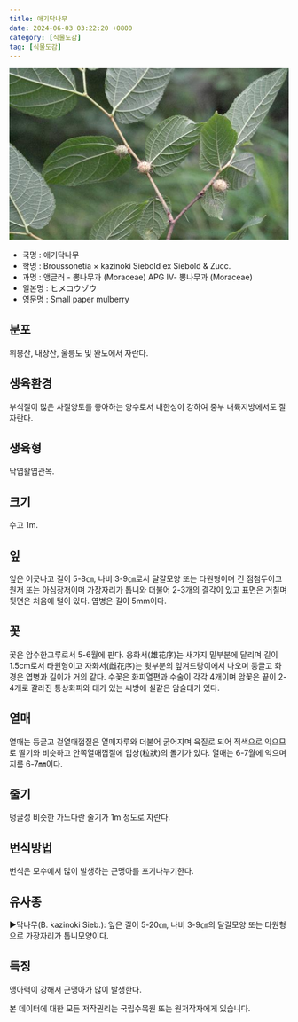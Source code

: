 ```yaml
---
title: 애기닥나무
date: 2024-06-03 03:22:20 +0800
category: [식물도감]
tag: [식물도감]
---
```




![애기닥나무](/assets/img/fileUpload/plants/basic/Moraceae/Broussonetia/11732/11732_20160802134909651files_th2.jpg)
- 국명 : 애기닥나무
- 학명 : Broussonetia × kazinoki Siebold ex Siebold & Zucc.
- 과명 : 앵글러 - 뽕나무과 (Moraceae) APG Ⅳ- 뽕나무과 (Moraceae)
- 일본명 : ヒメコウゾウ
- 영문명 : Small paper mulberry


## 분포
위봉산, 내장산, 울릉도 및 완도에서 자란다.
## 생육환경
부식질이 많은 사질양토를 좋아하는 양수로서 내한성이 강하여 중부 내륙지방에서도 잘 자란다.
## 생육형
낙엽활엽관목.
## 크기
수고 1m.
## 잎
잎은 어긋나고 길이 5-8㎝, 나비 3-9㎝로서 달걀모양 또는 타원형이며 긴 점첨두이고 원저 또는 아심장저이며 가장자리가 톱니와 더불어 2-3개의 결각이 있고 표면은 거칠며 뒷면은 처음에 털이 있다. 엽병은 길이 5mm이다.
## 꽃
꽃은 암수한그루로서 5-6월에 핀다. 웅화서(雄花序)는 새가지 밑부분에 달리며 길이 1.5cm로서 타원형이고 자화서(雌花序)는 윗부분의 잎겨드랑이에서 나오며 둥글고 화경은 엽병과 길이가 거의 같다. 수꽃은 화피열편과 수술이 각각 4개이며 암꽃은 끝이 2-4개로 갈라진 통상화피와 대가 있는 씨방에 실같은 암술대가 있다.
## 열매
열매는 둥글고 겉열매껍질은 열매자루와 더불어 굵어지며 육질로 되어 적색으로 익으므로 딸기와 비슷하고 안쪽열매껍질에 입상(粒狀)의 돌기가 있다. 열매는 6-7월에 익으며 지름 6-7㎜이다.
## 줄기
덩굴성 비슷한 가느다란 줄기가 1m 정도로 자란다.
## 번식방법
번식은 모수에서 많이 발생하는 근맹아를 포기나누기한다.
## 유사종
▶닥나무(B. kazinoki Sieb.): 잎은 길이 5-20㎝, 나비 3-9㎝의 달걀모양 또는 타원형으로 가장자리가 톱니모양이다.
## 특징
맹아력이 강해서 근맹아가 많이 발생한다.






본 데이터에 대한 모든 저작권리는 국립수목원 또는 원저작자에게 있습니다.
